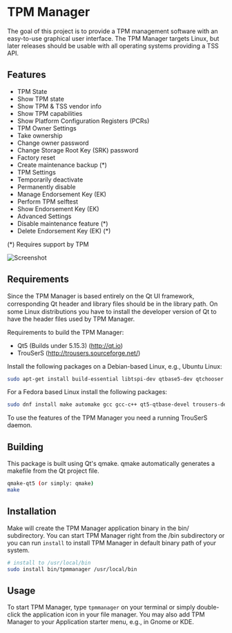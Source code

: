 # TPM Manager

The goal of this project is to provide a TPM management software with an easy-to-use graphical user interface.
The TPM Manager targets Linux, but later releases should be usable with all operating systems providing a TSS API.

## Features

* TPM State
 * Show TPM state
 * Show TPM & TSS vendor info
 * Show TPM capabilities
 * Show Platform Configuration Registers (PCRs)
* TPM Owner Settings
 * Take ownership
 * Change owner password
 * Change Storage Root Key (SRK) password
 * Factory reset
 * Create maintenance backup (*)
* TPM Settings
 * Temporarily deactivate
 * Permanently disable
 * Manage Endorsement Key (EK)
 * Perform TPM selftest
 * Show Endorsement Key (EK)
* Advanced Settings
 * Disable maintenance feature (*)
 * Delete Endorsement Key (EK) (*)

(*) Requires support by TPM

![Screenshot](http://i.imgur.com/OwXH1Ye.png)

## Requirements

Since the TPM Manager is based entirely on the Qt UI framework, corresponding Qt header and library ﬁles should be in the library path.
On some Linux distributions you have to install the developer version of Qt to have the header files used by TPM Manager.

Requirements to build the TPM Manager: 

* Qt5 (Builds under 5.15.3) (http://qt.io)
* TrouSerS (http://trousers.sourceforge.net/)

Install the following packages on a Debian-based Linux, e.g., Ubuntu Linux:

```bash
sudo apt-get install build-essential libtspi-dev qtbase5-dev qtchooser qt5-qmake qtbase5-dev-tools
```
For a Fedora based Linux install the following packages:

```bash
sudo dnf install make automake gcc gcc-c++ qt5-qtbase-devel trousers-devel
```

To use the features of the TPM Manager you need a running TrouSerS daemon.

## Building

This package is built using Qt's qmake. qmake automatically generates a makefile from the Qt project file.

```bash
qmake-qt5 (or simply: qmake)
make
```

## Installation

Make will create the TPM Manager application binary in the bin/ subdirectory.
You can start TPM Manager right from the /bin subdirectory or
you can run `install` to install TPM Manager in default binary path of your system.

```bash
# install to /usr/local/bin
sudo install bin/tpmmanager /usr/local/bin
```

## Usage

To start TPM Manager, type `tpmmanager` on your terminal or simply double-click the application icon in your file manager.
You may also add TPM Manager to your Application starter menu, e.g., in Gnome or KDE.
